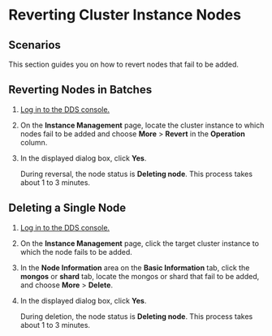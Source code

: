 # Reverting Cluster Instance Nodes<a name="dds_03_0018"></a>

## Scenarios<a name="section14511374172320"></a>

This section guides you on how to revert nodes that fail to be added.

## Reverting Nodes in Batches<a name="section42700170172320"></a>

1.  [Log in to the DDS console.](logging-in-to-the-dds-console.md)
2.  On the  **Instance Management**  page, locate the cluster instance to which nodes fail to be added and choose  **More**  \>  **Revert**  in the  **Operation**  column. 
3.  In the displayed dialog box, click  **Yes**.

    During reversal, the node status is  **Deleting node**. This process takes about 1 to 3 minutes. 


## Deleting a Single Node<a name="section44097393172320"></a>

1.  [Log in to the DDS console.](logging-in-to-the-dds-console.md)
2.  On the  **Instance Management**  page, click the target cluster instance to which the node fails to be added.
3.  In the  **Node Information**  area on the  **Basic Information**  tab, click the  **mongos**  or  **shard**  tab, locate the mongos or shard that fail to be added, and choose  **More**  \>  **Delete**.
4.  In the displayed dialog box, click  **Yes**.

    During deletion, the node status is  **Deleting node**. This process takes about 1 to 3 minutes. 


